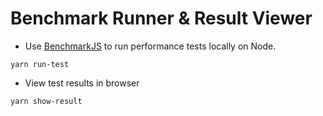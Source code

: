 # Benchmark Runner & Result Viewer

- Use [BenchmarkJS](https://benchmarkjs.com/) to run performance tests locally on Node.

```
yarn run-test
```

- View test results in browser

```
yarn show-result
```